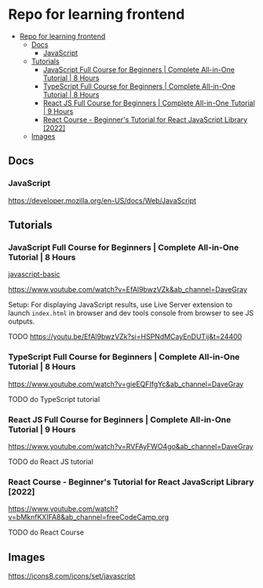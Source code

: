 # Repo for learning frontend

-   [Repo for learning frontend](#repo-for-learning-frontend)
    -   [Docs](#docs)
        -   [JavaScript](#javascript)
    -   [Tutorials](#tutorials)
        -   [JavaScript Full Course for Beginners | Complete All-in-One Tutorial | 8 Hours](#javascript-full-course-for-beginners--complete-all-in-one-tutorial--8-hours)
        -   [TypeScript Full Course for Beginners | Complete All-in-One Tutorial | 8 Hours](#typescript-full-course-for-beginners--complete-all-in-one-tutorial--8-hours)
        -   [React JS Full Course for Beginners | Complete All-in-One Tutorial | 9 Hours](#react-js-full-course-for-beginners--complete-all-in-one-tutorial--9-hours)
        -   [React Course - Beginner's Tutorial for React JavaScript Library \[2022\]](#react-course---beginners-tutorial-for-react-javascript-library-2022)
    -   [Images](#images)

## Docs

### JavaScript

https://developer.mozilla.org/en-US/docs/Web/JavaScript

## Tutorials

### JavaScript Full Course for Beginners | Complete All-in-One Tutorial | 8 Hours

[javascript-basic](javascript-basic)

https://www.youtube.com/watch?v=EfAl9bwzVZk&ab_channel=DaveGray

Setup: For displaying JavaScript results, use Live Server extension to launch `index.html` in browser and dev tools console from browser to see JS outputs.

TODO https://youtu.be/EfAl9bwzVZk?si=HSPNdMCayEnDUTij&t=24400

### TypeScript Full Course for Beginners | Complete All-in-One Tutorial | 8 Hours

https://www.youtube.com/watch?v=gieEQFIfgYc&ab_channel=DaveGray

TODO do TypeScript tutorial

### React JS Full Course for Beginners | Complete All-in-One Tutorial | 9 Hours

https://www.youtube.com/watch?v=RVFAyFWO4go&ab_channel=DaveGray

TODO do React JS tutorial

### React Course - Beginner's Tutorial for React JavaScript Library [2022]

https://www.youtube.com/watch?v=bMknfKXIFA8&ab_channel=freeCodeCamp.org

TODO do React Course

## Images

https://icons8.com/icons/set/javascript
